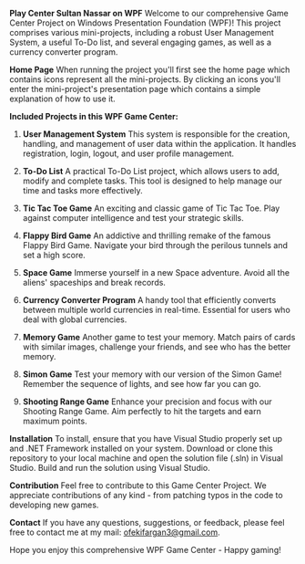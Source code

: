 **Play Center Sultan Nassar on WPF**
Welcome to our comprehensive Game Center Project on Windows Presentation Foundation (WPF)! This project comprises various mini-projects, including a robust User Management System, a useful To-Do list, and several engaging games, as well as a currency converter program.

**Home Page**
When running the project you'll first see the home page which contains icons represent all the mini-projects.
By clicking an icons you'll enter the mini-project's presentation page which contains a simple explanation of how to use it.

**Included Projects in this WPF Game Center:**
1. **User Management System**
This system is responsible for the creation, handling, and management of user data within the application. It handles registration, login, logout, and user profile management.

2. **To-Do List**
A practical To-Do List project, which allows users to add, modify and complete tasks. This tool is designed to help manage our time and tasks more effectively.

3. **Tic Tac Toe Game**
An exciting and classic game of Tic Tac Toe. Play against computer intelligence and test your strategic skills.

4. **Flappy Bird Game**
An addictive and thrilling remake of the famous Flappy Bird Game. Navigate your bird through the perilous tunnels and set a high score.

5. **Space Game**
Immerse yourself in a new Space adventure. Avoid all the aliens' spaceships and break records.

6. **Currency Converter Program**
A handy tool that efficiently converts between multiple world currencies in real-time. Essential for users who deal with global currencies.

7. **Memory Game**
Another game to test your memory. Match pairs of cards with similar images, challenge your friends, and see who has the better memory.

8. **Simon Game**
Test your memory with our version of the Simon Game! Remember the sequence of lights, and see how far you can go.

9. **Shooting Range Game**
Enhance your precision and focus with our Shooting Range Game. Aim perfectly to hit the targets and earn maximum points.

**Installation**
To install, ensure that you have Visual Studio properly set up and .NET Framework installed on your system. Download or clone this repository to your local machine and open the solution file (.sln) in Visual Studio. Build and run the solution using Visual Studio.

**Contribution**
Feel free to contribute to this Game Center Project. We appreciate contributions of any kind - from patching typos in the code to developing new games.

**Contact**
If you have any questions, suggestions, or feedback, please feel free to contact me at my mail: ofekifargan3@gmail.com.

Hope you enjoy this comprehensive WPF Game Center - Happy gaming!
